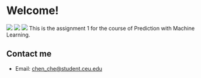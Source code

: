 # Welcome!
![](https://img.shields.io/badge/Process-100%25-green) 
![](https://img.shields.io/badge/Language-Python-9cf.svg) 
![](https://img.shields.io/badge/Email-chen__che@student.ceu.edu-lightgrey.svg?style=social&logo=github)
This is the assignment 1 for the course of Prediction with Machine Learning.
## Contact me
- Email: chen_che@student.ceu.edu
